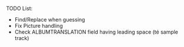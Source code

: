 TODO List:

* Find/Replace when guessing
* Fix Picture handling
* Check ALBUMTRANSLATION field having leading space (té sample track)
